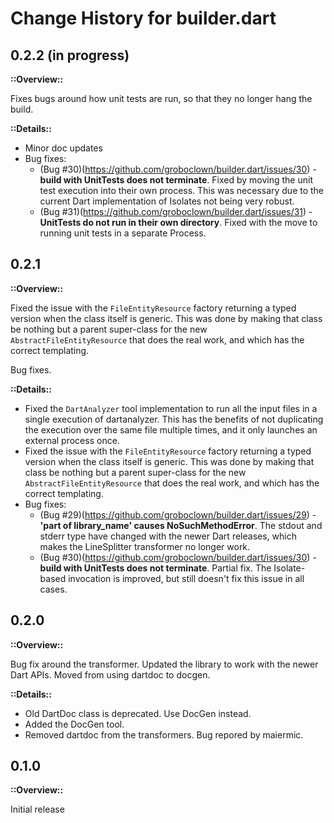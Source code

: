 # Change History for builder.dart


## 0.2.2 (in progress)

**::Overview::**

Fixes bugs around how unit tests are run, so that they no longer hang the
build.

**::Details::**

* Minor doc updates
* Bug fixes:
    * (Bug #30)(https://github.com/groboclown/builder.dart/issues/30) -
      **build with UnitTests does not terminate**.
      Fixed by moving the unit test execution into their own process.
      This was necessary due to the current Dart implementation of Isolates
      not being very robust.
    * (Bug #31)(https://github.com/groboclown/builder.dart/issues/31) -
      **UnitTests do not run in their own directory**.
      Fixed with the move to running unit tests in a separate Process.


## 0.2.1

**::Overview::**

Fixed the issue with the `FileEntityResource` factory returning a typed version
when the class itself is generic.  This was done by making that class be
nothing but a parent super-class for the new `AbstractFileEntityResource` that
does the real work, and which has the correct templating.

Bug fixes.

**::Details::**

* Fixed the `DartAnalyzer` tool implementation to run all the input files in
  a single execution of dartanalyzer.  This has the benefits of not duplicating
  the execution over the same file multiple times, and it only launches an
  external process once.
* Fixed the issue with the `FileEntityResource` factory returning a typed
  version when the class itself is generic.  This was done by making that class
  be nothing but a parent super-class for the new `AbstractFileEntityResource`
  that does the real work, and which has the correct templating.
* Bug fixes:
    * (Bug #29)(https://github.com/groboclown/builder.dart/issues/29) -
      **'part of library_name' causes NoSuchMethodError**.  The stdout and
      stderr type have changed with the newer Dart releases, which makes the
      LineSplitter transformer no longer work.
    * (Bug #30)(https://github.com/groboclown/builder.dart/issues/30) -
      **build with UnitTests does not terminate**.
      Partial fix.  The Isolate-based invocation is improved, but still doesn't
      fix this issue in all cases.



## 0.2.0

**::Overview::**

Bug fix around the transformer. Updated the library to work with the
newer Dart APIs.  Moved from using dartdoc to docgen.

**::Details::**

* Old DartDoc class is deprecated.  Use DocGen instead.
* Added the DocGen tool.
* Removed dartdoc from the transformers.  Bug repored by maiermic.


## 0.1.0

**::Overview::**

Initial release
